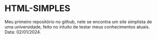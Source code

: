 # HTML-SIMPLES
 Meu primeiro repositório no github, nele se encontra um site simplista de uma universidade, feito no intuito de testar meus conhecimentos atuais.<br>  Data: 02/01/2024.

